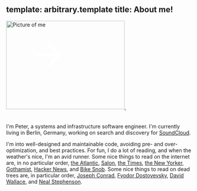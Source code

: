 template: arbitrary.template
title: About me!
---

<a href="http://www.flickr.com/photos/peterbourgon/4108333661/" title="Untitled by peterbourgon, on Flickr">
<img src="http://farm3.staticflickr.com/2614/4108333661_7c1fae058c_n.jpg" width="320" height="240" alt="Picture of me" />
</a>
<span style="position:relative; top:-115px; left:-260px; font-size:100px; color:#fff;" class="blink">&rarr;</span>

I'm Peter, a systems and infrastructure software engineer. I'm currently living
in Berlin, Germany, working on search and discovery for
[SoundCloud](http://soundcloud.com).

I'm into well-designed and maintainable code, avoiding pre- and
over-optimization, and best practices.
For fun, I do a lot of reading, and when the weather's nice, I'm an avid
runner. Some nice things to read on the internet are, in no particular order,
 [the Atlantic](http://www.theatlantic.com),
 [Salon](http://www.salon.com),
 [the Times](http://www.nytimes.com),
 [the New Yorker](http://www.newyorker.com),
 [Gothamist](http://gothamist.com),
 [Hacker News](http://news.ycombinator.com),
 and [Bike Snob](http://bikesnobnyc.blogspot.com).
Some nice things to read on dead trees are, in particular order,
 [Joseph Conrad](http://www.gutenberg.org/browse/authors/c#a125),
 [Fyodor Dostoyevsky](http://www.gutenberg.org/browse/authors/d#a314),
 [David Wallace](http://en.wikipedia.org/wiki/David_Foster_Wallace),
 and [Neal Stephenson](http://www.nealstephenson.com).

<script src="/js/jquery-1.8.1.min.js" type="text/javascript"></script>
<script src="/js/jquery-blink.js" type="text/javascript"></script>
<script type="text/javascript">
  $(document).ready(function() { $(".blink").blink({delay:730}); });
</script>
